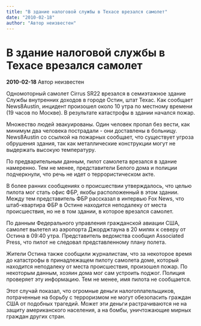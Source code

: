 ```yaml
---
title: "В здание налоговой службы в Техасе врезался самолет"
date: "2010-02-18"
author: "Автор неизвестен"
---
```


# В здание налоговой службы в Техасе врезался самолет

**2010-02-18** Автор неизвестен

Одномоторный самолет Cirrus SR22 врезался в семиэтажное здание Службы внутренних доходов в городе Остин, штат Техас. Как сообщает News8Austin, инцидент произошел около 10 утра по местному времени (19 часов по Москве). В результате катастрофы в здании начался пожар.

Множество людей эвакуированы. Один человек пропал без вести, как минимум два человека пострадали - они доставлены в больницу. News8Austin со ссылкой на пожарных сообщает, что существует угроза обрушения здания, так как металлические конструкции могут не выдержать высокую температуру.

По предварительным данным, пилот самолета врезался в здание намеренно. Тем не менее, представители Белого дома и полиции подчеркнули, что речь не идет о террористическом акте.

В более ранних сообщениях о происшествии утверждалось, что целью пилота мог стать офис ФБР, якобы расположенный в этом здании. Между тем представитель ФБР рассказал в интервью Fox News, что штаб-квартира ФБР в Остине находится неподалеку от места происшествия, но не в том здании, в которое врезался самолет.

По данным Федерального управления гражданской авиации США, самолет вылетел из аэропорта Джорджтауна в 20 милях к северу от Остина в 09:40 утра. Представитель ведомства сообщил Associated Press, что пилот не следовал представленному плану полета.

Жители Остина также сообщили журналистам, что за некоторое время до катастрофы в принадлежащем пилоту самолета доме, который находится неподалеку от места происшествия, произошел пожар. По некоторым данным, хозяин дома мог сам устроить поджог. Полиция проверяет эту информацию. Тем не менее, имя пилота не сообщается.

Этот случай показал, что огромные деньги налогоплательщиков, потраченные на борьбу с терроризмом не могут обезопасить граждан США от подобных трагедий. Может эти деньги растрачиваются не на защиту американского населения, а на бомбы, уничтожающие мирных граждан других стран.